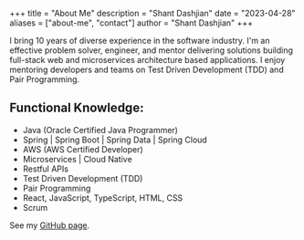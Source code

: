 +++
title = "About Me"
description = "Shant Dashjian"
date = "2023-04-28"
aliases = ["about-me", "contact"]
author = "Shant Dashjian"
+++

I bring 10 years of diverse experience in the software industry. I'm an effective problem solver, engineer, and mentor delivering solutions building full-stack web and microservices architecture based applications. I enjoy mentoring developers and teams on Test Driven Development (TDD) and Pair Programming.

## Functional Knowledge:
- Java (Oracle Certified Java Programmer)
- Spring | Spring Boot | Spring Data | Spring Cloud
- AWS (AWS Certified Developer)
- Microservices | Cloud Native
- Restful APIs
- Test Driven Development (TDD)
- Pair Programming
- React, JavaScript, TypeScript, HTML, CSS
- Scrum

See my [GitHub page](https://github.com/shantdashjian).
